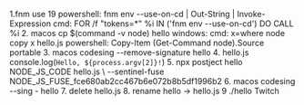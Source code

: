 1.fnm use 19
    powershell:
        fnm env --use-on-cd | Out-String | Invoke-Expression
    cmd:
        FOR /f "tokens=*" %i IN ('fnm env --use-on-cd') DO CALL %i
2.
    macos
        cp $(command -v node) hello
    windows:
        cmd:
            x=where node 
            copy x hello.js
        powershell:
             Copy-Item (Get-Command node).Source portable
3.
    macos
        codesing --remove-signature hello
4.
    hello.js
        console.log(`Hello, ${process.argv[2]}!`)
5.
     npx postject hello NODE_JS_CODE hello.js \ --sentinel-fuse NODE_JS_FUSE_fce680ab2cc467b6e072b8b5df1996b2
6. 
    macos
        codesing --sing - hello
7.  delete hello.js 
8.  rename hello -> hello.js
9 ./hello Twitch
